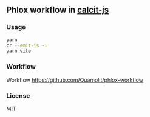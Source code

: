
Phlox workflow in [calcit-js](https://github.com/Quamolit/phlox.calcit)
----

### Usage

```bash
yarn
cr --emit-js -1
yarn vite
```

### Workflow

Workflow https://github.com/Quamolit/phlox-workflow

### License

MIT
